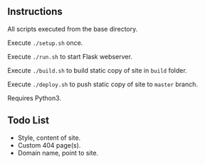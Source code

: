 ## Instructions
All scripts executed from the base directory.

Execute `./setup.sh` once.

Execute `./run.sh` to start Flask webserver.

Execute `./build.sh` to build static copy of site in `build` folder.

Execute `./deploy.sh` to push static copy of site to `master` branch.

Requires Python3.

## Todo List
* Style, content of site.
* Custom 404 page(s).
* Domain name, point to site.
